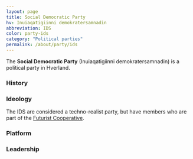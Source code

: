 ```yaml
---
layout: page
title: Social Democratic Party
hv: Inuiaqatigiinni demokratersamnadin
abbreviation: IDS
color: party-ids
category: "Political parties"
permalink: /about/party/ids
---
```


The **Social Democratic Party** (Inuiaqatigiinni demokratersamnadin) is a political party in Hverland.

### History

### Ideology
The IDS are considered a techno-realist party, but have members who are part of the [Futurist Cooperative](/HUN/about/party/future).

### Platform

### Leadership